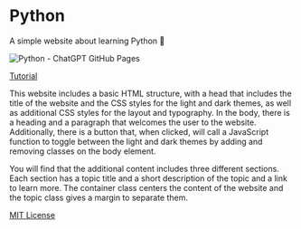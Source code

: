 # Python
A simple website about learning Python 🐍

![Python - ChatGPT GitHub Pages](https://user-images.githubusercontent.com/16403754/212757916-3461088f-e080-446c-8229-dd749a4c0063.png)

<a href="https://youtu.be/utfPoaPHaHo" target="_blank">Tutorial</a>

This website includes a basic HTML structure, with a head that includes the title of the website and the CSS styles for the light and dark themes, as well as additional CSS styles for the layout and typography. In the body, there is a heading and a paragraph that welcomes the user to the website. Additionally, there is a button that, when clicked, will call a JavaScript function to toggle between the light and dark themes by adding and removing classes on the body element.

You will find that the additional content includes three different sections. Each section has a topic title and a short description of the topic and a link to learn more. The container class centers the content of the website and the topic class gives a margin to separate them.

[MIT License](https://choosealicense.com/licenses/mit/)
